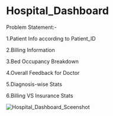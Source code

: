 # Hospital_Dashboard

Problem Statement:-

1.Patient Info according to Patient_ID

2.Billing Information

3.Bed Occupancy Breakdown

4.Overall Feedback for Doctor

5.Diagnosis-wise Stats

6.Billing VS Insurance Stats



![Hospital_Dashboard_Sceenshot](https://github.com/Vrush2004/Hospital_Dashboard/assets/131949619/da8c995f-cddd-43c8-b12f-e2df5442e654)
